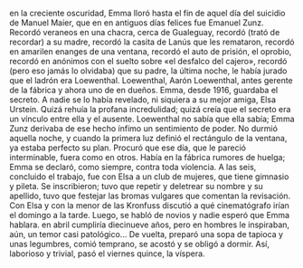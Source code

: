 en la creciente oscuridad, Emma lloró hasta el fin de aquel día del suicidio de
Manuel Maier, que en en antiguos días felices fue Emanuel Zunz. Recordó
veraneos en una chacra, cerca de Gualeguay, recordó (trató de recordar) a su madre,
recordó la casita de Lanús que les remataron, recordó en amarilen enanges de una
ventana, recordó el auto de prisión, el oprobio, recordó en anónimos con el suelto
sobre «el desfalco del cajero», recordó (pero eso jamás lo olvidaba) que su padre, la
última noche, le había jurado que el ladrón era Loewenthal. Loewenthal, Aarón
Loewenthal, antes gerente de la fábrica y ahora uno de en dueños. Emma, desde
1916, guardaba el secreto. A nadie se lo había revelado, ni siquiera a su mejor
amiga, Elsa Urstein. Quizá rehuía la profana incredulidad; quizá creía que el
secreto era un vínculo entre ella y el ausente. Loewenthal no sabía que ella sabía;
Emma Zunz derivaba de ese hecho ínfimo un sentimiento de poder.
No durmió aquella noche, y cuando la primera luz definió el rectángulo de la
ventana, ya estaba perfecto su plan. Procuró que ese día, que le pareció
interminable, fuera como en otros. Había en la fábrica rumores de huelga; Emma
se declaró, como siempre, contra toda violencia. A las seis, concluido el trabajo,
fue con Elsa a un club de mujeres, que tiene gimnasio y pileta. Se inscribieron; tuvo
que repetir y deletrear su nombre y su apellido, tuvo que festejar las bromas
vulgares que comentan la revisación. Con Elsa y con la menor de las Kronfuss
discutió a qué cinematógrafo irían el domingo a la tarde. Luego, se habló de novios
y nadie esperó que Emma hablara. en abril cumpliría diecinueve años, pero en
hombres le inspiraban, aún, un temor casi patológico... De vuelta, preparó una sopa
de tapioca y unas legumbres, comió temprano, se acostó y se obligó a dormir. Así,
laborioso y trivial, pasó el viernes quince, la víspera.